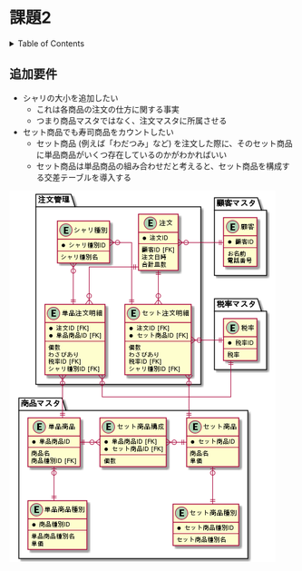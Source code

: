 # 課題2

<!-- START doctoc generated TOC please keep comment here to allow auto update -->
<!-- DON'T EDIT THIS SECTION, INSTEAD RE-RUN doctoc TO UPDATE -->
<details>
<summary>Table of Contents</summary>

- [追加要件](#%E8%BF%BD%E5%8A%A0%E8%A6%81%E4%BB%B6)
  - [シャリの大小を追加したい](#%E3%82%B7%E3%83%A3%E3%83%AA%E3%81%AE%E5%A4%A7%E5%B0%8F%E3%82%92%E8%BF%BD%E5%8A%A0%E3%81%97%E3%81%9F%E3%81%84)
  - [セット商品でも寿司単品をカウントしたい](#%E3%82%BB%E3%83%83%E3%83%88%E5%95%86%E5%93%81%E3%81%A7%E3%82%82%E5%AF%BF%E5%8F%B8%E5%8D%98%E5%93%81%E3%82%92%E3%82%AB%E3%82%A6%E3%83%B3%E3%83%88%E3%81%97%E3%81%9F%E3%81%84)

</details>
<!-- END doctoc generated TOC please keep comment here to allow auto update -->

## 追加要件

- シャリの大小を追加したい
  - これは各商品の注文の仕方に関する事実
  - つまり商品マスタではなく、注文マスタに所属させる
- セット商品でも寿司商品をカウントしたい
  - セット商品 (例えば「わだつみ」など) を注文した際に、そのセット商品に単品商品がいくつ存在しているのかがわかればいい
  - セット商品は単品商品の組み合わせだと考えると、セット商品を構成する交差テーブルを導入する

![](../assets/task_2/sushi.png)
